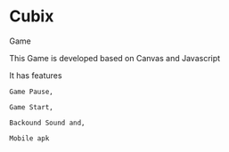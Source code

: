 # Cubix
 Game


This Game is developed based on Canvas and Javascript

It has features
	
	Game Pause,
	
	Game Start,
	
	Backound Sound and,
	
	Mobile apk
	